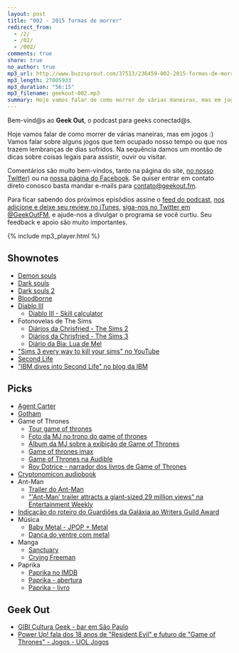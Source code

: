 ```yaml
---
layout: post
title: "002 - 2015 formas de morrer"
redirect_from:
  - /2/
  - /02/
  - /002/
comments: true
share: true
no_author: true
mp3_url: http://www.buzzsprout.com/37513/236459-002-2015-formas-de-morrer.mp3
mp3_length: 27005933
mp3_duration: "56:15"
mp3_filename: geekout-002.mp3
summary: Hoje vamos falar de como morrer de várias maneiras, mas em jogos :) Vamos falar sobre alguns jogos que tem ocupado nosso tempo ou que nos trazem lembranças de dias sofridos. Na sequência damos um montão de dicas sobre coisas legais para assistir, ouvir ou visitar.
---
```


Bem-vind@s ao **Geek Out**, o podcast para geeks conectad@s.

Hoje vamos falar de como morrer de várias maneiras, mas em jogos :) Vamos falar sobre alguns jogos que tem ocupado nosso tempo ou que nos trazem lembranças de dias sofridos. Na sequência damos um montão de dicas sobre coisas legais para assistir, ouvir ou visitar.

Comentários são muito bem-vindos, tanto na página do site, [no nosso Twitter](https://twitter.com/geekoutfm)) ou na [nossa página do Facebook](https://www.facebook.com/geekoutfm). Se quiser entrar em contato direto conosco basta mandar e-mails para [contato@geekout.fm](mailto:contato@geekout.fm).

Para ficar sabendo dos próximos episódios assine o [feed do podcast](/feed.xml), [nos adicione e deixe seu review no iTunes](https://itunes.apple.com/br/podcast/geek-out/id956387481), [siga-nos no Twitter em @GeekOutFM](https://twitter.com/GeekoutFM), e ajude-nos a divulgar o programa se você curtiu. Seu feedback e apoio são muito importantes.

{% include mp3_player.html %}

## Shownotes
* [Demon souls](http://www.atlus.com/demons-souls/main.html)
* [Dark souls](http://darksouls.fromsoftware.jp/contents/index_en.html)
* [Dark souls 2](http://www.darksoulsii.com/us/)
* [Bloodborne](http://www.playstation.com/en-us/games/bloodborne-ps4/)
* [Diablo III](http://us.battle.net/d3/pt/reaper-of-souls/)
  * [Diablo III - Skill calculator](http://us.battle.net/d3/en/calculator/)
* Fotonovelas de The Sims
  * [Diários da Chrisfried - The Sims 2](http://www.chrisfried.blogspot.ca/)
  * [Diários da Chrisfried - The Sims 3](http://thesims3-chrisfried.blogspot.ca/)
  * [Diário da Bia: Lua de Mel](http://biancacody.blogspot.ca/2010/10/lua-de-mel.html)
* ["Sims 3 every way to kill your sims" no YouTube](https://www.youtube.com/watch?v=DuuSpJOy-Qk)
* [Second Life](http://en.wikipedia.org/wiki/Second_Life)
* ["IBM dives into Second Life" no blog da IBM](http://www.ibm.com/developerworks/library/os-social-secondlife/)

## Picks
* [Agent Carter](http://abc.go.com/shows/marvels-agent-carter)
* [Gotham](http://www.fox.com/gotham)
* Game of Thrones
  * [Tour game of thrones](https://www.facebook.com/GameOfThrones/photos/a.93667012733.90163.74133697733/10152670700612734/?type=1&theater)
  * [Foto da MJ no trono do game of thrones](http://instagram.com/p/xdD0S0pmai/?modal=true)
  * [Álbum da MJ sobre a exibição de Game of Thrones](https://www.facebook.com/mjcoffeholick/media_set?set=a.4080999002511.1073741827.1808658029&type=3)
  * [Game of thrones imax](http://www.makinggameofthrones.com/production-diary/2015/1/6/got-goes-imax)
  * [Game of Thrones na Audible](http://www.audible.com/pd/Sci-Fi-Fantasy/A-Game-of-Thrones-Audiobook/B002UZZ93G)
  * [Roy Dotrice - narrador dos livros de Game of Thrones](http://en.wikipedia.org/wiki/Roy_Dotrice)
* [Cryptonomicon audiobook](http://www.audible.com/pd/Mysteries-Thrillers/Cryptonomicon-Audiobook/B0036NK9D6)
* Ant-Man
  * [Trailer do Ant-Man](https://www.youtube.com/watch?v=RIWX6gFBCyM#t=18)
  * ["'Ant-Man' trailer attracts a giant-sized 29 million views" na Entertainment Weekly](http://insidemovies.ew.com/2015/01/09/ant-man-trailer-marvel-paul-rudd/)
* [Indicação do roteiro do Guardiões da Galáxia ao Writers Guild Award](http://omelete.uol.com.br/oscar/cinema/oscar-2015-conheca-os-indicados-ao-writers-guild-awards/#.VK19tmTF-Ko)
* Música
  * [Baby Metal - JPOP + Metal](http://www.youtubeplaylist.org/play/p/MDAwMDA0ODQ5)
  * [Dança do ventre com metal](https://www.youtube.com/watch?v=J7QQKQyVAUg)
* Manga
  * [Sanctuary](https://en.wikipedia.org/wiki/Sanctuary_%28manga%29)
  * [Crying Freeman](https://en.wikipedia.org/wiki/Crying_Freeman)
* Paprika
  * [Paprika no IMDB](http://www.imdb.com/title/tt0851578/)
  * [Paprika - abertura](https://www.youtube.com/watch?v=uXCoXW8lr0k)
  * [Paprika - livro](http://www.amazon.com/Paprika-Vintage-Contemporaries-Original-Yasutaka/dp/0307389189)

## Geek Out
* [GIBI Cultura Geek - bar em São Paulo](http://www.gibiculturageek.com/)
* [Power Up! fala dos 18 anos de "Resident Evil" e futuro de "Game of Thrones" - Jogos - UOL Jogos](http://jogos.uol.com.br/ultimas-noticias/2014/03/27/power-up-fala-dos-18-anos-de-resident-evil-e-futuro-de-game-of-thrones.htm)
